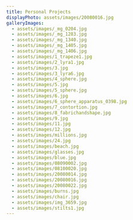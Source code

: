 ```yaml
---
title: Personal Projects
displayPhoto: assets/images/20080016.jpg
galleryImages:
  - assets/images/_mg_0204.jpg
  - assets/images/_mg_1283.jpg
  - assets/images/_mg_1340.jpg
  - assets/images/_mg_1405.jpg
  - assets/images/_mg_1406.jpg
  - assets/images/1_trapeze1.jpg
  - assets/images/2_lyra1.jpg
  - assets/images/3.jpg
  - assets/images/3_lyra6.jpg
  - assets/images/4_sphere.jpg
  - assets/images/5.jpg
  - assets/images/5_sphere.jpg
  - assets/images/6.jpg
  - assets/images/6_sphere_apparatus_0398.jpg
  - assets/images/7_contortion.jpg
  - assets/images/8_fabrichandshape.jpg
  - assets/images/9.jpg
  - assets/images/11.jpg
  - assets/images/12.jpg
  - assets/images/millions.jpg
  - assets/images/24.jpg
  - assets/images/beach.jpg
  - assets/images/glasses.jpg
  - assets/images/blue.jpg
  - assets/images/08090002.jpg
  - assets/images/08100020.jpg
  - assets/images/20080014.jpg
  - assets/images/20080016.jpg
  - assets/images/20080022.jpg
  - assets/images/burns.jpg
  - assets/images/chair.jpg
  - assets/images/img_3659.jpg
  - assets/images/stilts1.jpg
---
```

